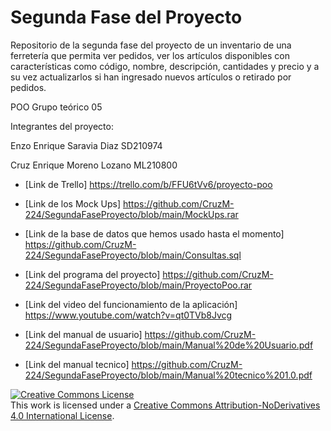 # Segunda Fase del Proyecto
Repositorio de la segunda fase del proyecto de un inventario de una ferretería que permita ver pedidos, ver los artículos disponibles con características como código, nombre, descripción, cantidades y precio y a su vez actualizarlos si han ingresado nuevos artículos o retirado por pedidos.

POO Grupo teórico 05

Integrantes del proyecto:

Enzo Enrique Saravia Diaz SD210974

Cruz Enrique Moreno Lozano ML210800

* [Link de Trello] https://trello.com/b/FFU6tVv6/proyecto-poo

* [Link de los Mock Ups] https://github.com/CruzM-224/SegundaFaseProyecto/blob/main/MockUps.rar

* [Link de la base de datos que hemos usado hasta el momento] https://github.com/CruzM-224/SegundaFaseProyecto/blob/main/Consultas.sql

* [Link del programa del proyecto] https://github.com/CruzM-224/SegundaFaseProyecto/blob/main/ProyectoPoo.rar

* [Link del video del funcionamiento de la aplicación] https://www.youtube.com/watch?v=qt0TVb8Jvcg

* [Link del manual de usuario] https://github.com/CruzM-224/SegundaFaseProyecto/blob/main/Manual%20de%20Usuario.pdf

* [Link del manual tecnico] https://github.com/CruzM-224/SegundaFaseProyecto/blob/main/Manual%20tecnico%201.0.pdf

<a rel="license" href="http://creativecommons.org/licenses/by-nd/4.0/"><img alt="Creative Commons License" style="border-width:0" src="https://i.creativecommons.org/l/by-nd/4.0/88x31.png" /></a><br />This work is licensed under a <a rel="license" href="http://creativecommons.org/licenses/by-nd/4.0/">Creative Commons Attribution-NoDerivatives 4.0 International License</a>.
